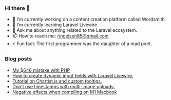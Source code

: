 ### Hi there 👋


- 🔭 I’m currently working on a content creation platform called Wordsmith.
- 🌱 I’m currently learning Laravel Livewire
- 💬 Ask me about anything related to the Laravel ecosystem.
- 📫 How to reach me: ringeisen85@gmail.com
- ⚡ Fun fact: The first programmer was the daughter of a mad poet.

### Blog posts
<!-- BLOG-POST-LIST:START -->
- [My $646 mistake with PHP](https://dev.to/jringeisen/my-646-mistake-with-php-4l9d)
- [How to create dynamic input fields with Laravel Livewire.](https://dev.to/jringeisen/how-to-create-dynamic-input-fields-with-laravel-livewire-14kn)
- [Tutorial on Chartist.js and custom tooltips.](https://dev.to/jringeisen/tutorial-on-chartistjs-and-custom-tooltips-2lje)
- [Don&#39;t use timestamps with multi-image uploads.](https://dev.to/jringeisen/dont-use-timestamps-with-multi-image-uploads-pej)
- [Negative effects when compiling on M1 Macbook](https://dev.to/jringeisen/negative-effects-when-compiling-on-m1-macbook-4ci0)
<!-- BLOG-POST-LIST:END -->
